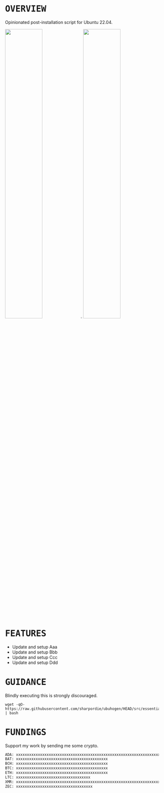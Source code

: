 # <samp>OVERVIEW</samp>

Opinionated post-installation script for Ubuntu 22.04.

<img src="https://fakeimg.pl/852x480/000/fff" width="49.25%"/><img src="https://upload.wikimedia.org/wikipedia/commons/c/ca/1x1.png" width="1.5%"/><img src="https://fakeimg.pl/852x480/000/fff" width="49.25%"/>

# <samp>FEATURES</samp>

- Update and setup Aaa
- Update and setup Bbb
- Update and setup Ccc
- Update and setup Ddd

# <samp>GUIDANCE</samp>

Blindly executing this is strongly discouraged.

```shell
wget -qO- https://raw.githubusercontent.com/sharpordie/ubuhogen/HEAD/src/essentials.sh | bash
```

# <samp>FUNDINGS</samp>

Support my work by sending me some crypto.

```txt
ADA: xxxxxxxxxxxxxxxxxxxxxxxxxxxxxxxxxxxxxxxxxxxxxxxxxxxxxxxxxxxxxxxxxxxxxxxxxxxxxxxxxxxxxxxxxxxxxxxxxxxxxxx
BAT: xxxxxxxxxxxxxxxxxxxxxxxxxxxxxxxxxxxxxxxxxx
BCH: xxxxxxxxxxxxxxxxxxxxxxxxxxxxxxxxxxxxxxxxxx
BTC: xxxxxxxxxxxxxxxxxxxxxxxxxxxxxxxxxxxxxxxxxx
ETH: xxxxxxxxxxxxxxxxxxxxxxxxxxxxxxxxxxxxxxxxxx
LTC: xxxxxxxxxxxxxxxxxxxxxxxxxxxxxxxxxx
XMR: xxxxxxxxxxxxxxxxxxxxxxxxxxxxxxxxxxxxxxxxxxxxxxxxxxxxxxxxxxxxxxxxxxxxxxxxxxxxxxxxxxxxxxxxxxxxxxx
ZEC: xxxxxxxxxxxxxxxxxxxxxxxxxxxxxxxxxxx
```
